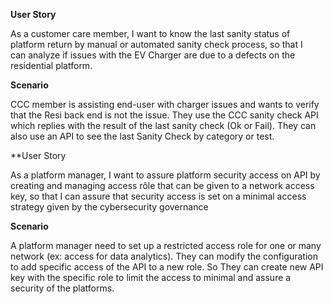 

**User Story**

As a customer care member, I want to know the last sanity status of platform return by manual or automated sanity check process, so that I can analyze if issues with the EV Charger are due to a defects on the residential platform.

  

**Scenario**

CCC member is assisting end-user with charger issues and wants to verify that the Resi back end is not the issue. They use the CCC sanity check API which replies with the result of the last sanity check (Ok or Fail). They can also use an API to see the last Sanity Check by category or test.

**User Story 

As a platform manager, I want to assure platform security access on API by creating and managing access rôle that can be given to a network access key, so that I can assure that security access is set on a minimal access strategy given by the cybersecurity governance 


**Scenario**

A platform manager need to set up a restricted access role for one or many network (ex: access for data analytics). They can modify the configuration to add specific access of the API to a new role. So They can create new API key with the specific role to limit the access to minimal and assure a security of the platforms.   